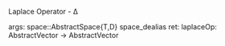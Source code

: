 Laplace Operator - Δ

args:     space::AbstractSpace{T,D}     space_dealias ret:     laplaceOp: AbstractVector -> AbstractVector
